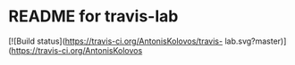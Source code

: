# README for travis-lab 
[![Build 
status](https://travis-ci.org/AntonisKolovos/travis-
lab.svg?master)](https://travis-ci.org/AntonisKolovos
